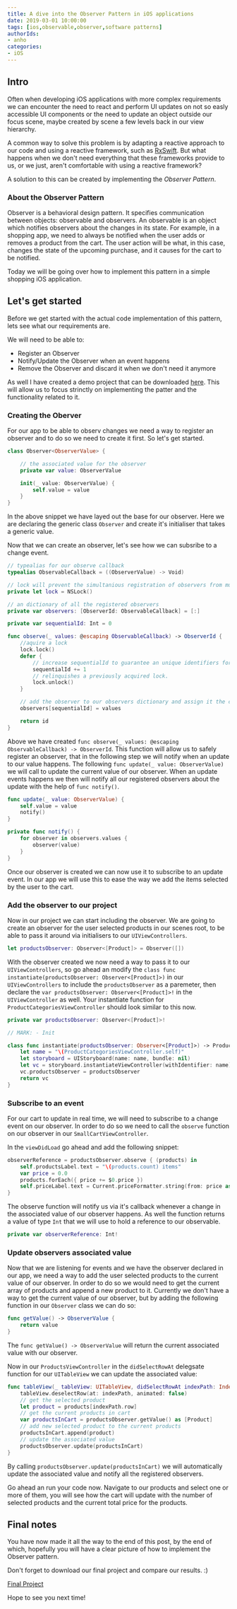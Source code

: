 ```yaml
---
title: A dive into the Observer Pattern in iOS applications
date: 2019-03-01 10:00:00
tags: [ios,observable,observer,software patterns]
authorIds:
- anho
categories:
- iOS
---
```


## Intro 

Often when developing iOS applications with more complex requirements we can encounter the need to react and perform UI updates on not so easly accessible UI components or the need to update an object outside our focus scene, maybe created by scene a few levels back in our view hierarchy. 

A common way to solve this problem is by adapting a reactive approach to our code and using a reactive framework, such as [RxSwift](https://github.com/ReactiveX/RxSwift). 
But what happens when we don't need everything that these frameworks provide to us, or we just, aren't comfortable with using a reactive framework?  

A solution to this can be created by implementing the *Observer Pattern*. 

### About the Observer Pattern

Observer is a behavioral design pattern. It specifies communication between objects: observable and observers. An observable is an object which notifies observers about the changes in its state. For example, in a shopping app, we need to always be notified when the user adds or removes a product from the cart. The user action will be what, in this case, changes the state of the upcoming purchase, and it causes for the cart to be notified.

Today we will be going over how to implement this pattern in a simple shopping iOS application.

## Let's get started

Before we get started with the actual code implementation of this pattern, lets see what our requirements are. 

We will need to be able to:
- Register an Observer 
- Notify/Update the Observer when an event happens
- Remove the Observer and discard it when we don't need it anymore 

As well I have created a demo project that can be downloaded [here](https://github.com/nodes-ios/ObserverPattern-Demo/tree/start-project). This will allow us to focus strinctly on implementing the patter and the functionality related to it.

### Creating the Oberver 

For our app to be able to observ changes we need a way to register an observer and to do so we need to create it first. So let's get started.

```swift
class Observer<ObserverValue> {

    // the associated value for the observer
    private var value: ObserverValue

    init(_ value: ObserverValue) {
        self.value = value
    }
}
```

In the above snippet we have layed out the base for our observer. Here we are declaring the generic class  `Observer` and create it's initialiser that takes a generic value.

Now that we can create an observer, let's see how we can subsribe to a change event. 

```swift
// typealias for our observe callback
typealias ObservableCallback = ((ObserverValue) -> Void)

// lock will prevent the simultanious registration of observers from multiple threads.
private let lock = NSLock()

// an dictionary of all the registered observers
private var observers: [ObserverId: ObservableCallback] = [:]

private var sequentialId: Int = 0

func observe(_ values: @escaping ObservableCallback) -> ObserverId {
    //aquire a lock
    lock.lock()
    defer {
        // increase sequentialId to guarantee an unique identifiers for our observers
        sequentialId += 1
        // relinquishes a previously acquired lock.
        lock.unlock()
    }

    // add the observer to our observers dictionary and assign it the current value
    observers[sequentialId] = values

    return id
}

```

Above we have created  `func observe(_ values: @escaping ObservableCallback) -> ObserverId`.  This function will allow us to safely register an observer, that in the following step we will notify when an update to our value happens. The following `func update(_ value: ObserverValue)` we will call to update the current value of our observer. When an update events happens we then will notify all our registered observers about the update with the help of  `func notify()`.

```swift
func update(_ value: ObserverValue) {
    self.value = value
    notify()
}

private func notify() {
    for observer in observers.values {
        observer(value)
    }
}
```

Once our observer is created we can now use it to subscribe to an update event. In our app we will use this to ease the way we add the items selected by the user to the cart.

### Add the observer to our project

Now in our project we can start including the observer. We are going to create an observer for the user selected products in our scenes root, to be able to pass it around via initialisers to our `UIViewControllers`. 

```swift
let productsObserver: Observer<[Product]> = Observer([])
```

With the observer created we now need a way to pass it to our  `UIViewControllers`, so go ahead an modify the  `class func instantiate(productsObserver: Observer<[Product]>)`  in our `UIViewControllers` to include the `productsObserver` as a paremeter, then declare the `var productsObserver: Observer<[Product]>!` in the `UIViewController` as well. Your instantiate function for `ProductCategoriesViewController` should look similar to this now.

```swift
private var productsObserver: Observer<[Product]>!

// MARK: - Init

class func instantiate(productsObserver: Observer<[Product]>) -> ProductCategoriesViewController {
    let name = "\(ProductCategoriesViewController.self)"
    let storyboard = UIStoryboard(name: name, bundle: nil)
    let vc = storyboard.instantiateViewController(withIdentifier: name) as! ProductCategoriesViewController
    vc.productsObserver = productsObserver
    return vc
}
```


### Subscribe to an event 

For our cart to update in real time, we will need to subscribe to a change event on our observer. In order to do so we need to call the `observe` function on our observer in our `SmallCartViewController`.

In the `viewDidLoad` go ahead and add the following snippet: 

```swift
observerReference = productsObserver.observe { (products) in
    self.productsLabel.text = "\(products.count) items"
    var price = 0.0
    products.forEach({ price += $0.price })
    self.priceLabel.text = Current.priceFormatter.string(from: price as NSNumber)!
}
```

The observe function will notify us via it's callback whenever a change in the associated value of our observer happens. As well the function returns a value of type `Int` that we will use to hold a reference to our observable.

```swift
private var observerReference: Int!
```

### Update observers associated value

Now that we are listening for events and we have the observer declared in our app, we need a way to add the user selected products to the current value of our observer. In order to do so we would need to get the current array of products and append a new product to it. Currently we don't have a way to get the current value of our observer, but by adding the following function in our `Observer` class we can do so: 

```swift
func getValue() -> ObserverValue {
    return value
}
```

The  `func getValue() -> ObserverValue` will return the current associated value with our observer.

Now in our `ProductsViewController` in the `didSelectRowAt` delegsate function for our `UITableView` we can update the associated value: 

```swift
func tableView(_ tableView: UITableView, didSelectRowAt indexPath: IndexPath) {
    tableView.deselectRow(at: indexPath, animated: false)
    // get the selected product
    let product = products[indexPath.row]
    // get the current products in cart
    var productsInCart = productsObserver.getValue() as [Product]
    // add new selected product to the current products
    productsInCart.append(product)
    // update the associated value
    productsObserver.update(productsInCart)
}
```

By calling `productsObserver.update(productsInCart)` we will automatically update the associated value and notify all the registered observers. 

Go ahead an run your code now. Navigate to our products and select one or more of them, you will see how the cart will update with the number of selected products and the current total price for the products.

## Final notes

You have now made it all the way to the end of this post, by the end of which, hopefully you will have a clear picture of how to implement the Observer pattern.

Don't forget to download our final project and compare our results. :)

[Final Project](https://github.com/nodes-ios/ObserverPattern-Demo/tree/develop)

Hope to see you next time!
